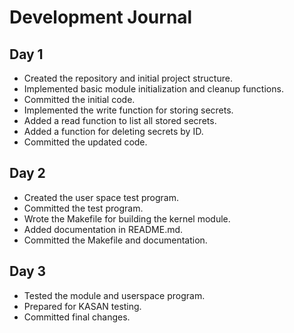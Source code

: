 # Development Journal

## Day 1
- Created the repository and initial project structure.
- Implemented basic module initialization and cleanup functions.
- Committed the initial code.
- Implemented the write function for storing secrets.
- Added a read function to list all stored secrets.
- Added a function for deleting secrets by ID.
- Committed the updated code.

## Day 2
- Created the user space test program.
- Committed the test program.
- Wrote the Makefile for building the kernel module.
- Added documentation in README.md.
- Committed the Makefile and documentation.

## Day 3
- Tested the module and userspace program.
- Prepared for KASAN testing.
- Committed final changes.
